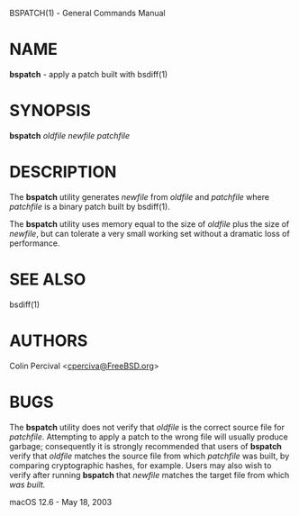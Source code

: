 BSPATCH(1) - General Commands Manual

# NAME

**bspatch** - apply a patch built with
bsdiff(1)

# SYNOPSIS

**bspatch**
*oldfile&nbsp;newfile&nbsp;patchfile*

# DESCRIPTION

The
**bspatch**
utility
generates
*newfile*
from
*oldfile*
and
*patchfile*
where
*patchfile*
is a binary patch built by
bsdiff(1).

The
**bspatch**
utility
uses memory equal to the size of
*oldfile*
plus the size of
*newfile*,
but can tolerate a very small working set without a dramatic loss
of performance.

# SEE ALSO

bsdiff(1)

# AUTHORS

Colin Percival &lt;[cperciva@FreeBSD.org](mailto:cperciva@FreeBSD.org)&gt;

# BUGS

The
**bspatch**
utility does not verify that
*oldfile*
is the correct source file for
*patchfile*.
Attempting to apply a patch to the wrong file will usually produce
garbage; consequently it is strongly recommended that users of
**bspatch**
verify that
*oldfile*
matches the source file from which
*patchfile*
was built, by comparing cryptographic hashes, for example.
Users may also wish to verify after running
**bspatch**
that
*newfile*
matches the target file from which
*was built.*

macOS 12.6 - May 18, 2003
